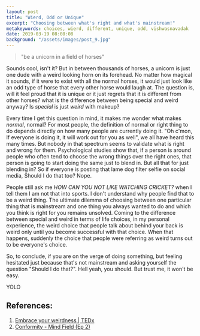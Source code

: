 ```yaml
---
layout: post
title: "Wierd, Odd or Unique"
excerpt: "Choosing between what's right and what's mainstream!"
metakeywords: choices, wierd, different, unique, odd, vishwasnavadak
date: 2019-03-19 08:08:08
background: "/assets/images/post_9.jpg"
---
```


> "be a unicorn in a field of horses"

Sounds cool, isn't it? But in between thousands of horses, a unicorn is just one dude with a weird looking horn on its forehead. No matter how magical it sounds, if it were to exist with all the normal horses, it would just look like an odd type of horse that every other horse would laugh at. The question is, will it feel proud that it is unique or it just regrets that it is different from other horses? what is the difference between being special and weird anyway? Is _special_ is just _weird_ with makeup?

Every time I get this question in mind, it makes me wonder what makes _normal_, normal? For most people, the definition of normal or right thing to do depends directly on how many people are currently doing it. "Oh c'mon, If everyone is doing it, it will work out for you as well", we all have heard this many times. But nobody in that spectrum seems to validate what is right and wrong for them. Psychological studies show that, if a person is around people who often tend to choose the wrong things over the right ones, that person is going to start doing the same just to blend in. But all that for just blending in? So if everyone is posting that lame dog filter selfie on social media, Should I do that too? Nope.

People still ask me _HOW CAN YOU NOT LIKE WATCHING CRICKET?_ when I tell them I am not that into sports. I don't understand why people find that to be a weird thing. The ultimate dilemma of choosing between one particular thing that is mainstream and one thing you always wanted to do and which you think is right for you remains unsolved. Coming to the difference between special and weird in terms of life choices, in my personal experience, the weird choice that people talk about behind your back is weird only until you become successful with that choice. When that happens, suddenly the choice that people were referring as weird turns out to be everyone's choice.

So, to conclude, if you are on the verge of doing something, but feeling hesitated just because that's not mainstream and asking yourself the question "Should I do that?". Hell yeah, you should. But trust me, it won't be easy.

YOLO <i class="fa fa-hand-peace-o" aria-hidden="true"></i>

## References:

1. <a href="https://www.youtube.com/watch?v=zGdJSnSQxlQ" target="_blank" rel="noopener noreferrer">Embrace your weirdness | TEDx </a>
2. <a href="https://www.youtube.com/watch?v=fbyIYXEu-nQ" target="_blank" rel="noopener noreferrer">Conformity - Mind Field (Ep 2) </a>
